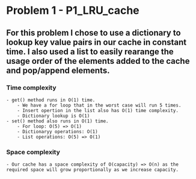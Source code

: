 # Problem 1 - P1_LRU_cache

  ## For this problem I chose to use a dictionary to lookup key value pairs in our cache in constant time. I also used a list to easily rearange the usage order of the elements added to the cache and pop/append elements.
  
  ### Time complexity
    - get() method runs in O(1) time. 
        - We have a for loop that in the worst case will run 5 times. 
        - Insert opertion in the list also has O(1) time complexity.
        - Dictionary lookup is O(1)
    - set() method also runs in O(1) time.
        - For loop: O(5) => O(1)
        - Dictionaryy operations: O(1)
        - List operations: O(5) => O(1)

  ### Space complexity
    - Our cache has a space complexity of O(capacity) => O(n) as the required space will grow proportionally as we increase capacity.
